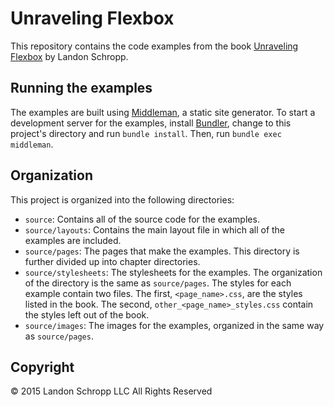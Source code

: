 # Unraveling Flexbox

This repository contains the code examples from the book
[Unraveling Flexbox](https://unravelingflexbox.com/) by Landon Schropp.

## Running the examples

The examples are built using [Middleman](https://middlemanapp.com/), a static site generator. To
start a development server for the examples, install [Bundler](http://bundler.io/), change to this
project's directory and run `bundle install`. Then, run `bundle exec middleman`.

## Organization

This project is organized into the following directories:

* `source`: Contains all of the source code for the examples.
* `source/layouts`: Contains the main layout file in which all of the examples are included.
* `source/pages`: The pages that make the examples. This directory is further divided up into
  chapter directories.
* `source/stylesheets`: The stylesheets for the examples. The organization of the directory is the
  same as `source/pages`. The styles for each example contain two files. The first,
  `<page_name>.css`, are the styles listed in the book. The second, `other_<page_name>_styles.css`
  contain the styles left out of the book.
* `source/images`: The images for the examples, organized in the same way as `source/pages`.

## Copyright

© 2015 Landon Schropp LLC All Rights Reserved
